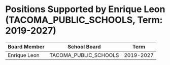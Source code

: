 # Positions Supported by Enrique Leon (TACOMA_PUBLIC_SCHOOLS, Term: 2019-2027)

| Board Member | School Board | Term |
|--------------|--------------|------|
| Enrique Leon | TACOMA_PUBLIC_SCHOOLS | 2019-2027 |

